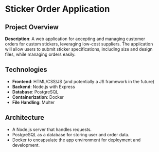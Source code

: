 # Sticker Order Application

## Project Overview

**Description**: A web application for accepting and managing customer orders for custom stickers, leveraging low-cost suppliers. The application will allow users to submit sticker specifications, including size and design files, while managing orders easily.

## Technologies

- **Frontend**: HTML/CSS/JS (and potentially a JS framework in the future)
- **Backend**: Node.js with Express
- **Database**: PostgreSQL
- **Containerization**: Docker
- **File Handling**: Multer

## Architecture

- A Node.js server that handles requests.
- PostgreSQL as a database for storing user and order data.
- Docker to encapsulate the app environment for deployment and development.
